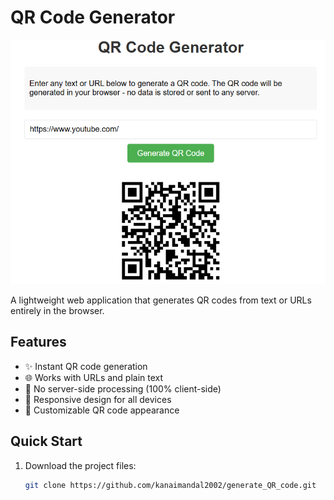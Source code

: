 # QR Code Generator

![QR Code Generator Preview](qr.png)

A lightweight web application that generates QR codes from text or URLs entirely in the browser.

## Features

- ✨ Instant QR code generation
- 🌐 Works with URLs and plain text
- 🔐 No server-side processing (100% client-side)
- 📱 Responsive design for all devices
- 🎨 Customizable QR code appearance

## Quick Start

1. Download the project files:
   ```bash
   git clone https://github.com/kanaimandal2002/generate_QR_code.git
